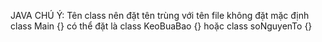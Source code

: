 JAVA
CHÚ Ý: Tên class nên đặt tên trùng với tên file
    không đặt mặc định class Main {} 
    có thể đặt là class KeoBuaBao {} hoặc class soNguyenTo {}

